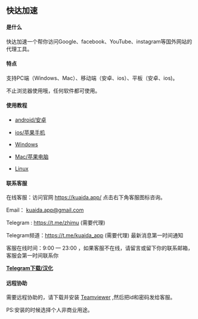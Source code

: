 ## 快达加速

#### 是什么

快达加速一个帮你访问Google、facebook、YouTube、instagram等国外网站的代理工具。

#### 特点

支持PC端（Windows、Mac）、移动端（安卓、ios）、平板（安卓、ios)。

不止浏览器使用哦，任何软件都可使用。



#### 使用教程

* [android/安卓](/android/)

* [ios/苹果手机](/ios/)

* [Windows](/windows/)

* [Mac/苹果电脑](/mac/)

* [Linux](/linux/)


#### 联系客服

在线客服：访问官网 <a href="https://kuaida.app/home/ref/0558006508" target="_blank">https://kuaida.app/</a> 点击右下角客服图标咨询。

Email： kuaida.app@gmail.com

Telegram : <a href="https://t.me/zhimu" target="_blank">https://t.me/zhimu</a> (需要代理)

Telegram频道：<a href="https://t.me/kuaida_app" target="_blank">https://t.me/kuaida_app</a> (需要代理) 最新消息第一时间通知

客服在线时间：9:00 — 23:00 ，如果客服不在线，请留言或留下你的联系邮箱，客服会第一时间联系你

**[Telegram下载/汉化](/help/telegram)**

#### 远程协助

需要远程协助的，请下载并安装 <a href="https://www.teamviewer.cn/cn/download" target="_blank">Teamviewer</a> ,然后把id和密码发给客服。

PS:安装的时候选择个人非商业用途。
